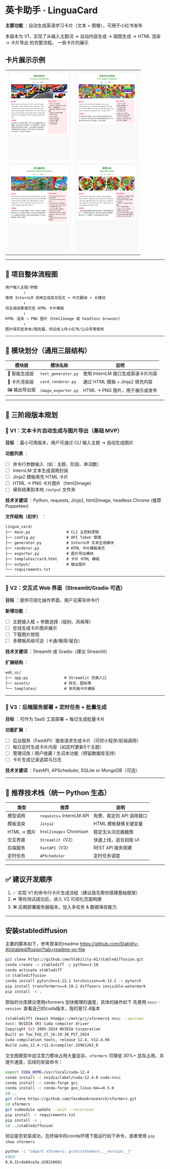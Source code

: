 # 英卡助手 · LinguaCard

**主要功能** ：自动生成英语学习卡片（文本 + 图像），可用于小红书发布

本版本为 V1，实现了从输入主题词 → 自动内容生成 → 插图生成 → HTML 渲染 → 卡片导出 的完整流程。
一些卡片的展示

## 卡片展示示例

<table>
  <tr>
    <td><img src="output/cars.png" width="200"/></td>
    <td><img src="output/salad_fruit.png" width="200"/></td>
  </tr>
  <tr>
    <td><img src="output/park.png" width="200"/></td>
    <td><img src="output/salad_veg.png" width="200"/></td>
  </tr>
</table>

---

## 🔁 项目整体流程图

```
用户输入主题/参数
        ↓
使用 InternLM 调用生成英文短文 + 中文翻译 + 关键词
        ↓
将生成结果填充至 HTML 卡片模板
        ↓
HTML 渲染 → PNG 图片（html2image 或 headless browser）
        ↓
图片保存至本地/服务器，供后续上传小红书/公众号等使用
```

---

## 🧱 模块划分（通用三层结构）

| 模块层          | 模块名称              | 说明                               |
| --------------- | --------------------- | ---------------------------------- |
| 🧠 智能生成层   | `text_generator.py` | 使用 InternLM 接口生成英语卡片内容 |
| 🎨 卡片渲染层   | `card_renderer.py`  | 通过 HTML 模板 + Jinja2 填充内容   |
| 🖼️ 输出导出层 | `image_exporter.py` | HTML → PNG 图片，用于展示或发布   |

---

## 🚧 三阶段版本规划

### 🚀 V1：文本卡片自动生成与图片导出（基础 MVP）

 **目标** ：最小可用版本，用户可通过 CLI 输入主题 → 自动生成图片

 **功能列表** ：

* [ ] 命令行参数输入（如：主题、阶段、单词数）
* [ ] InternLM 文本生成调用封装
* [ ] Jinja2 模板填充 HTML 卡片
* [ ] HTML → PNG 卡片图片（html2image）
* [ ] 保存结果到本地 `/output` 文件夹

 **技术关键词** ：Python, requests, Jinja2, html2image, headless Chrome (推荐 Puppeteer)

 **文件结构（初步）** ：

```
lingua_card/
├── main.py                # CLI 主控制逻辑
├── config.py              # API Token 管理
├── generator.py           # InternLM 文本生成模块
├── renderer.py            # HTML 卡片模板填充
├── exporter.py            # 图片导出模块
├── templates/card.html    # 卡片 HTML 模板
├── output/                # 输出图片
└── requirements.txt
```

---

### 🌈 V2：交互式 Web 界面（Streamlit/Gradio 可选）

 **目标** ：提供可视化操作界面，用户无需写命令行

 **新增功能** ：

* [ ] 主题输入框 + 参数选择（级别、风格等）
* [ ] 在线生成卡片图并展示
* [ ] 下载图片按钮
* [ ] 多模板风格可选（卡通/极简/留白）

 **技术关键词** ：Streamlit 或 Gradio（建议 Streamlit）

 **扩展结构** ：

```
web_ui/
├── app.py                # Streamlit 页面入口
├── assets/               # 样式、图标等
└── templates/            # 多风格卡片模板
```

---

### 🧠 V3：后端服务部署 + 定时任务 + 批量生成

 **目标** ：可作为 SaaS 工具部署 + 每日生成批量卡片

 **功能扩展** ：

* [ ] 后台服务（FastAPI）接收请求生成卡片（可供小程序/前端调用）
* [ ] 每日定时生成卡片内容（如定时更新5个主题）
* [ ] 管理词库 / 用户收藏 / 生词本功能（预留数据库支持）
* [ ] 卡片生成记录追踪与日志

 **技术关键词** ：FastAPI, APScheduler, SQLite or MongoDB（可选）

---

## 📌 推荐技术栈（统一 Python 生态）

| 类型         | 推荐                       | 说明                      |
| ------------ | -------------------------- | ------------------------- |
| 模型调用     | `requests`+ InternLM API | 免费、稳定的 API 调用接口 |
| 模板渲染     | `Jinja2`                 | HTML 模板替换关键变量     |
| HTML → 图片 | `html2image`+ Chromium   | 稳定无头浏览器截图        |
| 交互界面     | `Streamlit`（V2）        | 快速上线，适合初版 UI     |
| 后端服务     | `FastAPI`（V3）          | REST API 服务搭建         |
| 定时任务     | `APScheduler`            | 定时任务调度              |

---

## ✅ 建议开发顺序

1. ✅ 实现 V1 的命令行卡片生成流程（建议我先帮你搭建基础框架）
2. ⏩ 等你测试成功后，进入 V2 可视化页面构建
3. 🛠️ 后期部署服务器版本，加入多任务 & 数据保存能力

---

## 安装stablediffusion

主要的脚本如下，参考原来的readme https://github.com/Stability-AI/stablediffusion?tab=readme-ov-file

```bash
git clone https://github.com/Stability-AI/stablediffusion.git
conda create -n stablediff -y python=3.10
conda activate stablediff
cd stablediffusion
conda install pytorch==1.12.1 torchvision==0.13.1 -c pytorch
pip install transformers==4.19.2 diffusers invisible-watermark
pip install -e .
```

原始的仓库建议使用xformers 加快推理的速度，具体的操作如下
先使用 `nvcc--vession `查看自己的cuda版本，我的是12.4版本

```bash
(stablediff) (base) hhe@ps:~/mnt/prj/xformers$ nvcc --version
nvcc: NVIDIA (R) Cuda compiler driver
Copyright (c) 2005-2024 NVIDIA Corporation
Built on Tue_Feb_27_16:19:38_PST_2024
Cuda compilation tools, release 12.4, V12.4.99
Build cuda_12.4.r12.4/compiler.33961263_0
```

文生图模型中自注意力模块占用大量显存，`xformers` 可降低 30%+ 显存占用，并提升速度，后续的安装命令：

```bash
export CUDA_HOME=/usr/local/cuda-12.4
conda install -c nvidia/label/cuda-12.4.0 cuda-nvcc
conda install -c conda-forge gcc
conda install -c conda-forge gxx_linux-64==9.5.0
cd ..
git clone https://github.com/facebookresearch/xformers.git
cd xformers
git submodule update --init --recursive
pip install -r requirements.txt
pip install -e .
cd ../stablediffusion
```

验证是否安装成功，在终端中的conda环境下面运行如下命令，或者使用 `pip show xformers`

```bash
python -c "import xformers; print(xformers.__version__)"
#输出
0.0.31+da84ce3a.d20250601
```
